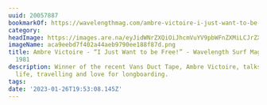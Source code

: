 ```yaml
---
uuid: 20057887
bookmarkOf: https://wavelengthmag.com/ambre-victoire-i-just-want-to-be-free/
category: 
headImage: https://images.are.na/eyJidWNrZXQiOiJhcmVuYV9pbWFnZXMiLCJrZXkiOiIyMDA1Nzg4Ny9vcmlnaW5hbF9hY2E5ZWViZDdmNDAyYTQ0YWViOTc5MGVlMTg4Zjg3ZC5wbmciLCJlZGl0cyI6eyJyZXNpemUiOnsid2lkdGgiOjEyMDAsImhlaWdodCI6MTIwMCwiZml0IjoiaW5zaWRlIiwid2l0aG91dEVubGFyZ2VtZW50Ijp0cnVlfSwid2VicCI6eyJxdWFsaXR5Ijo5MH0sImpwZWciOnsicXVhbGl0eSI6OTB9LCJyb3RhdGUiOm51bGx9fQ==?bc=0
imageName: aca9eebd7f402a44aeb9790ee188f87d.png
title: Ambre Victoire - “I Just Want to be Free!” - Wavelength Surf Magazine - since
  1981
description: Winner of the recent Vans Duct Tape, Ambre Victoire, talks about her
  life, travelling and love for longboarding.
tags: 
date: '2023-01-26T19:53:08.145Z'
---
```

